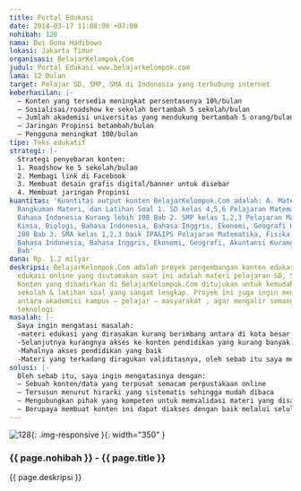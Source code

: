 ```yaml
---
title: Portal Edukasi
date: 2014-03-17 11:08:00 +07:00
nohibah: 128
nama: Dwi Guna Hadibowo
lokasi: Jakarta Timur
organisasi: BelajarKelompok.Com
judul: Portal Edukasi www.belajarkelompok.com
lama: 12 Bulan
target: Pelajar SD, SMP, SMA di Indonesia yang terhubung internet
keberhasilan: |-
  – Konten yang tersedia meningkat persentasenya 10%/bulan
  – Sosialisai/roadshow ke sekolah bertambah 5 sekolah/bulan
  – Jumlah akademisi universitas yang mendukung bertambah 5 orang/bulan
  – Jaringan Propinsi betambah/bulan
  – Pengguna meningkat 100/bulan
tipe: Teks edukatif
strategi: |-
  Strategi penyebaran konten:
  1. Roadshow ke 5 sekolah/bulan
  2. Membagi link di Facebook
  3. Membuat desain grafis digital/banner untuk disebar
  4. Membuat jaringan Propinsi
kuantitas: 'Kuantitas output konten BelajarKelompok.Com adalah: A. Materi Lengkap,
  Rangkuman Materi, dan Latihan Soal 1. SD kelas 4,5,6 Pelajaran Matematika, IPA,
  Bahasa Indonesia Kurang lebih 100 Bab 2. SMP kelas 1,2,3 Pelajaran Matematika, Fisika,
  Kimia, Biologi, Bahasa Indonesia, Bahasa Inggris, Ekonomi, Geografi Kurang Lebih
  200 Bab 3. SMA kelas 1,2,3 baik IPA&IPS Pelajaran Matematika, Fisika, Kimia, Biologi,
  Bahasa Indonesia, Bahasa Inggris, Ekonomi, Geografi, Akuntansi Kurang lebih 250
  Bab'
dana: Rp. 1.2 milyar
deskripsi: BelajarKelompok.Com adalah proyek pengembangan konten edukasi online. Konten
  edukasi online yang diutamakan saat ini adalah materi pelajaran SD, SMP, dan SMA.
  Konten yang dihadirkan di BelajarKelompok.Com ditujukan untuk kemudahan akses materi
  sekolah & latihan soal yang sangat lengkap. Proyek ini juga ingin menjadikan jembatan
  antara akademisi kampus – pelajar – masyarakat , agar mengalir semangat inovasi
  teknologi
masalah: |-
  Saya ingin mengatasi masalah:
  -materi edukasi yang dirasakan kurang berimbang antara di kota besar maupun di daerah.
  -Selanjutnya kurangnya akses ke konten pendidikan yang kurang banyak di daerah
  -Mahalnya akses pendidikan yang baik
  -Materi yang terkadang diragukan validitasnya, oleh sebab itu saya merangkul akademisi
solusi: |-
  Oleh sebab itu, saya ingin mengatasinya dengan:
  – Sebuah konten/data yang terpusat semacam perpustakaan online
  – Tersusun menurut hirarki yang sistematis sehingga mudah dibaca
  – Mengubungkan pihak yang kompeten untuk memvalidasi materi yang disampaikan
  – Berupaya membuat konten ini dapat diakses dengan baik melalui seluler dengan desain web yang baik
---
```


![128](/static/img/hibahcms/128.png){: .img-responsive }{: width="350" }

### {{ page.nohibah }} - {{ page.title }}

{{ page.deskripsi }}
